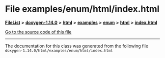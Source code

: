

# File examples/enum/html/index.html



[**FileList**](files.md) **>** [**doxygen-1.14.0**](dir_9d5bad020669189c90cda983471be5d0.md) **>** [**html**](dir_05d1fd8a7cdd04f638f8b23196de02e2.md) **>** [**examples**](dir_aa52e73a32d193037813a53dcfe817b6.md) **>** [**enum**](dir_6c61bf8a34dfaaf51d0c3cb8a0f00473.md) **>** [**html**](dir_77119c9ee9f73a3068ff1c684b7c5138.md) **>** [**index.html**](examples_2enum_2html_2index_8html.md)

[Go to the source code of this file](examples_2enum_2html_2index_8html_source.md)





































































------------------------------
The documentation for this class was generated from the following file `doxygen-1.14.0/html/examples/enum/html/index.html`

